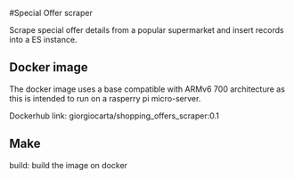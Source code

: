 #Special Offer scraper

Scrape special offer details from a popular supermarket
and insert records into a ES instance. 

## Docker image

The docker image uses a base compatible with ARMv6 700 
architecture as this is intended to run on a rasperry pi micro-server.

Dockerhub link: giorgiocarta/shopping_offers_scraper:0.1


## Make
build: build the image on docker

